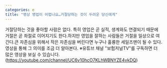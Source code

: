 ```yaml
---
categories: e
title: "영상 영업이 어렵나요…거절당하는 것이 두려운 당신에게"
---
```

거절당하는 것을 좋아할 사람은 없다. 특히 영업은 곧 실적, 생계와도 연결되기 때문에 거절은 곧 좌절로 이어지기도 한다.하지만 영업을 잘하는 사람들은 거절을 일상으로 여긴다.큰 자존심을 위해서 작은 자존심을 버린다면 누구나 훌륭한 세일즈맨이 될 수 있다.영상을 통해 그 의미를 조금 더 알아본다. ※유튜브 채널 "보험저널TV"를 구독하면 더 많은 영상을 보실 수 있습니다.(https://youtube.com/channel/UC6v10hcO7KLhWBNYZE4vkDQ)